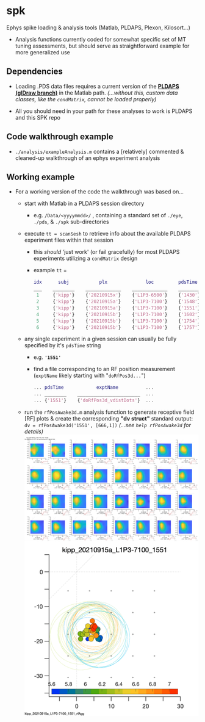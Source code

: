 # spk

Ephys spike loading &amp; analysis tools (Matlab, PLDAPS, Plexon, Kilosort...)

- Analysis functions currently coded for somewhat specific set of MT tuning assessments, but should serve as straightforward example for more generalized use



## Dependencies

- Loading .PDS data files requires a current version of the **[PLDAPS (glDraw branch)](https://github.com/czuba/PLDAPS.git)** in the Matlab path.
  _(...without this, custom data classes, like the `condMatrix`, cannot be loaded properly)_


- All you should need in your path for these analyses to work is PLDAPS and this SPK repo



## Code walkthrough example

- `./analysis/exampleAnalysis.m` contains a [relatively] commented & cleaned-up walkthrough of an ephys experiment analysis



## Working example

- For a working version of the code the walkthrough was based on...

  - start with Matlab in a PLDAPS session directory

    - e.g.  `/Data/<yyyymmdd>/` , containing a standard set of  `./eye`, `./pds`, & `./spk` sub-directories

  - execute `tt = scanSesh` to retrieve info about the available PLDAPS experiment files within that session

    - this _should_ 'just work' (or fail gracefully) for most PLDAPS experiments utilizing a `condMatrix` design

    - example `tt` = 

      ```matlab
      idx      subj           plx              loc         pdsTime            exptName            viewDist    nPasses    nTrials    durMin
      ___    ________    _____________    _____________    ________    _______________________    ________    _______    _______    ______
       1     {'kipp'}    {'20210915x'}    {'L1P3-6500'}    {'1430'}    {'doXzTune_quik1'     }       60         17         163      37.714
       2     {'kipp'}    {'20210915a'}    {'L1P3-7100'}    {'1548'}    {'doRfPos3d_vdistDots'}       60          2          14      1.8908
       3     {'kipp'}    {'20210915a'}    {'L1P3-7100'}    {'1551'}    {'doRfPos3d_vdistDots'}       60          7          66      5.0414
       4     {'kipp'}    {'20210915b'}    {'L1P3-7100'}    {'1602'}    {'do3dTune_dotBall'   }      101         67        1226      110.59
       5     {'kipp'}    {'20210915b'}    {'L1P3-7100'}    {'1754'}    {'doRfPos3d_vdistDots'}       60          1          20      2.8501
       6     {'kipp'}    {'20210915b'}    {'L1P3-7100'}    {'1757'}    {'doRfPos3d_vdistDots'}       60          8         431      28.941
      ```

  - any single experiment in a given session can usually be fully specified by it's `pdsTime` string

    - e.g. **`'1551'`**

    - find a file corresponding to an RF position measurement (`exptName` likely starting with "`doRfPos3d...`")

      ```matlab
      ... pdsTime            exptName          ...
      ... ________    _______________________  ...
      ... {'1551'}    {'doRfPos3d_vdistDots'}  ...
      ```

  - run the `rfPosAwake3d.m` analysis function to generate receptive field [RF] plots & create the corresponding  **"dv struct"** standard output:
    `dv = rfPosAwake3d('1551', [666,1])`        _(...see `help rfPosAwake3d` for details)_
    ![kipp_20210915a_L1P3-7100_1551_rf](README.assets/kipp_20210915a_L1P3-7100_1551_rf.png)
    <img src="README.assets/kipp_20210915a_L1P3-7100_1551_rfAgg.png" alt="kipp_20210915a_L1P3-7100_1551_rfAgg" style="zoom:48%;" />



